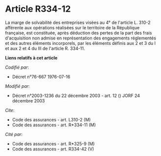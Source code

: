 # Article R334-12

La marge de solvabilité des entreprises visées au 4° de l'article L. 310-2 afférente aux opérations réalisées sur le
territoire de la République française, est constituée, après déduction des pertes de la part des frais d'acquisition non
admise en représentation des engagements réglementés et des autres éléments incorporels, par les éléments définis aux 2 et 3
du I et aux 2 et 4 du III de l'article R. 334-11.

**Liens relatifs à cet article**

_Codifié par_:

  - Décret n°76-667 1976-07-16

_Modifié par_:

  - Décret n°2003-1236 du 22 décembre 2003 - art. 12 () JORF 24 décembre 2003

_Cite_:

  - Code des assurances - art. L310-2 (M)
  - Code des assurances - art. R*334-11 (M)

_Cité par_:

  - Code des assurances - art. R*325-9 (M)
  - Code des assurances - art. R334-42 (V)

